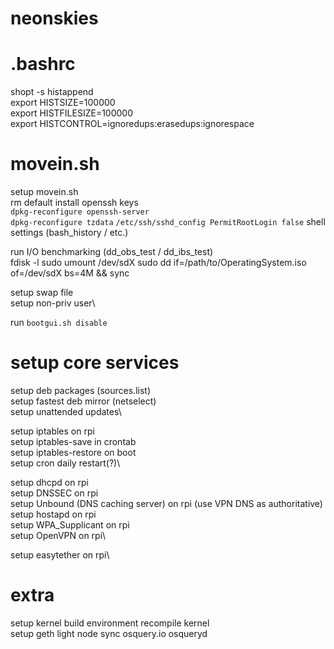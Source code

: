 # neonskies

# .bashrc
shopt -s histappend  
  export HISTSIZE=100000  
  export HISTFILESIZE=100000  
  export HISTCONTROL=ignoredups:erasedups:ignorespace  

# movein.sh
setup movein.sh\
rm default install openssh keys\
`dpkg-reconfigure openssh-server`  
`dpkg-reconfigure tzdata`
`/etc/ssh/sshd_config PermitRootLogin false`
shell settings (bash_history / etc.)

run I/O benchmarking (dd_obs_test / dd_ibs_test)\
fdisk -l
sudo umount /dev/sdX
sudo dd if=/path/to/OperatingSystem.iso of=/dev/sdX bs=4M && sync

setup swap file\
setup non-priv user\

run `bootgui.sh disable`

# setup core services
setup deb packages (sources.list)\
setup fastest deb mirror (netselect)\
setup unattended updates\

setup iptables on rpi\
setup iptables-save in crontab\
setup iptables-restore on boot\
setup cron daily restart(?)\

setup dhcpd on rpi\
setup DNSSEC on rpi\
setup Unbound (DNS caching server) on rpi (use VPN DNS as authoritative)\
setup hostapd on rpi\
setup WPA_Supplicant on rpi\
setup OpenVPN on rpi\

setup easytether on rpi\


# extra
setup kernel build environment
recompile kernel\
setup geth light node sync
osquery.io osqueryd
